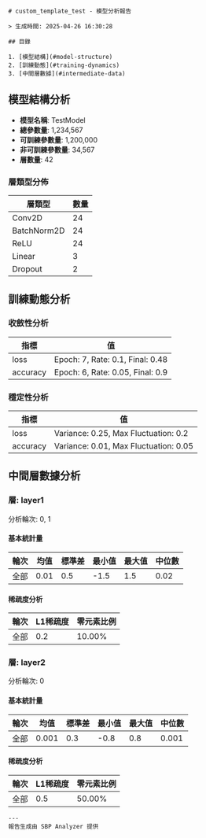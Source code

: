 
    # custom_template_test - 模型分析報告
    
    > 生成時間: 2025-04-26 16:30:28
    
    ## 目錄
    
    1. [模型結構](#model-structure)
    2. [訓練動態](#training-dynamics)
    3. [中間層數據](#intermediate-data)
    
    
## 模型結構分析

- **模型名稱**: TestModel
- **總參數量**: 1,234,567
- **可訓練參數量**: 1,200,000
- **非可訓練參數量**: 34,567
- **層數量**: 42


### 層類型分佈

| 層類型 | 數量 |
| ------ | ---- |
| Conv2D | 24 |
| BatchNorm2D | 24 |
| ReLU | 24 |
| Linear | 3 |
| Dropout | 2 |

    
## 訓練動態分析


### 收斂性分析

| 指標 | 值 |
| ---- | ---- |
| loss | Epoch: 7, Rate: 0.1, Final: 0.48 |
| accuracy | Epoch: 6, Rate: 0.05, Final: 0.9 |

### 穩定性分析

| 指標 | 值 |
| ---- | ---- |
| loss | Variance: 0.25, Max Fluctuation: 0.2 |
| accuracy | Variance: 0.01, Max Fluctuation: 0.05 |

    
## 中間層數據分析


### 層: layer1

分析輪次: 0, 1


#### 基本統計量

| 輪次 | 均值 | 標準差 | 最小值 | 最大值 | 中位數 |
| ---- | ---- | ------ | ------ | ------ | ------ |
| 全部 | 0.01 | 0.5 | -1.5 | 1.5 | 0.02 |

#### 稀疏度分析

| 輪次 | L1稀疏度 | 零元素比例 |
| ---- | -------- | ---------- |
| 全部 | 0.2 | 10.00% |

### 層: layer2

分析輪次: 0


#### 基本統計量

| 輪次 | 均值 | 標準差 | 最小值 | 最大值 | 中位數 |
| ---- | ---- | ------ | ------ | ------ | ------ |
| 全部 | 0.001 | 0.3 | -0.8 | 0.8 | 0.001 |

#### 稀疏度分析

| 輪次 | L1稀疏度 | 零元素比例 |
| ---- | -------- | ---------- |
| 全部 | 0.5 | 50.00% |

    
    ---
    報告生成由 SBP Analyzer 提供
    